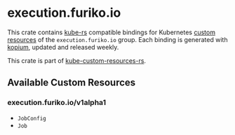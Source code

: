 <!--
SPDX-FileCopyrightText: The kube-custom-resources-rs Authors
SPDX-License-Identifier: 0BSD
 -->

# execution.furiko.io

This crate contains [kube-rs](https://kube.rs/) compatible bindings for Kubernetes [custom resources](https://kubernetes.io/docs/tasks/extend-kubernetes/custom-resources/custom-resource-definitions/) of the `execution.furiko.io` group. Each binding is generated with [kopium](https://github.com/kube-rs/kopium), updated and released weekly.

This crate is part of [kube-custom-resources-rs](https://github.com/metio/kube-custom-resources-rs).

## Available Custom Resources

### execution.furiko.io/v1alpha1
- `JobConfig`
- `Job`
